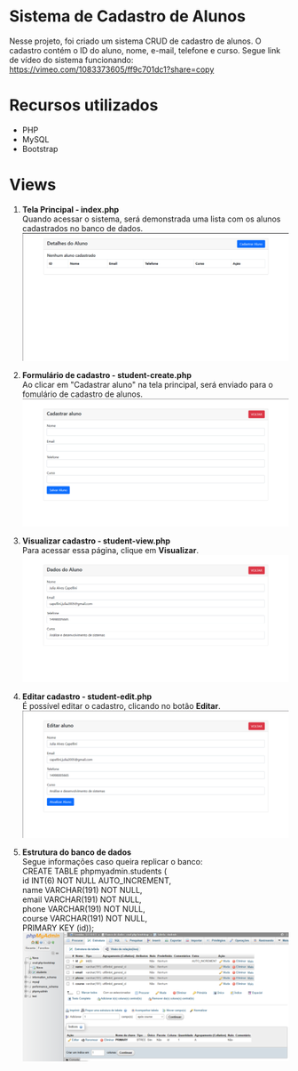 # Sistema de Cadastro de Alunos

Nesse projeto, foi criado um sistema CRUD de cadastro de alunos. O cadastro contém o ID do aluno, nome, e-mail, telefone e curso. Segue link de vídeo do sistema funcionando: https://vimeo.com/1083373605/ff9c701dc1?share=copy 

# Recursos utilizados

- PHP
- MySQL
- Bootstrap

# Views

1. **Tela Principal - index.php** <br>
Quando acessar o sistema, será demonstrada uma lista com os alunos cadastrados no banco de dados. 
![image](./img-views/index.png)

2. **Formulário de cadastro - student-create.php** <br>
Ao clicar em "Cadastrar aluno" na tela principal, será enviado para o fomulário de cadastro de alunos.
![image](./img-views/student-create.png)

3. **Visualizar cadastro - student-view.php** <br>
Para acessar essa página, clique em **Visualizar**. 
![image](./img-views/student-view.png)

4. **Editar cadastro - student-edit.php** <br>
É possível editar o cadastro, clicando no botão **Editar**. 
![image](./img-views/student-edit.png)

5. **Estrutura do banco de dados** <br>
Segue informações caso queira replicar o banco: <br>
CREATE TABLE phpmyadmin.students ( <br>
   id INT(6) NOT NULL AUTO_INCREMENT, <br>
   name VARCHAR(191) NOT NULL, <br>
   email VARCHAR(191) NOT NULL, <br>
   phone VARCHAR(191) NOT NULL, <br>
   course VARCHAR(191) NOT NULL, <br>
  PRIMARY KEY (id)); <br>
  ![image](./img-views/banco.png)
